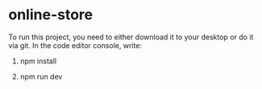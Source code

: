 # online-store
To run this project, you need to either download it to your desktop or do it via git. In the code editor console, write:

1. npm install

2. npm run dev
